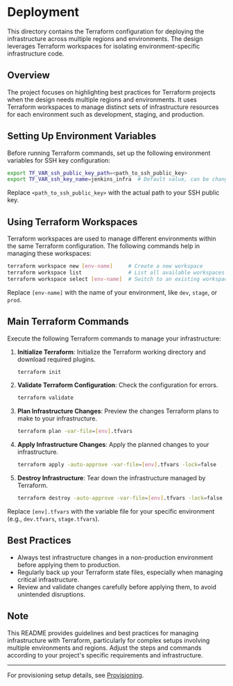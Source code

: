 
# Deployment

This directory contains the Terraform configuration for deploying the infrastructure across multiple regions and environments. The design leverages Terraform workspaces for isolating environment-specific infrastructure code.

## Overview

The project focuses on highlighting best practices for Terraform projects when the design needs multiple regions and environments. It uses Terraform workspaces to manage distinct sets of infrastructure resources for each environment such as development, staging, and production.

## Setting Up Environment Variables

Before running Terraform commands, set up the following environment variables for SSH key configuration:

```bash
export TF_VAR_ssh_public_key_path=<path_to_ssh_public_key>
export TF_VAR_ssh_key_name=jenkins_infra  # Default value, can be changed as needed
```

Replace `<path_to_ssh_public_key>` with the actual path to your SSH public key.

## Using Terraform Workspaces

Terraform workspaces are used to manage different environments within the same Terraform configuration. The following commands help in managing these workspaces:

```sh
terraform workspace new [env-name]     # Create a new workspace
terraform workspace list               # List all available workspaces
terraform workspace select [env-name]  # Switch to an existing workspace
```

Replace `[env-name]` with the name of your environment, like `dev`, `stage`, or `prod`.

## Main Terraform Commands

Execute the following Terraform commands to manage your infrastructure:

1. **Initialize Terraform**:
   Initialize the Terraform working directory and download required plugins.
   ```bash
   terraform init
   ```

2. **Validate Terraform Configuration**:
   Check the configuration for errors.
   ```bash
   terraform validate
   ```

3. **Plan Infrastructure Changes**:
   Preview the changes Terraform plans to make to your infrastructure.
   ```bash
   terraform plan -var-file=[env].tfvars
   ```

4. **Apply Infrastructure Changes**:
   Apply the planned changes to your infrastructure.
   ```bash
   terraform apply -auto-approve -var-file=[env].tfvars -lock=false
   ```

5. **Destroy Infrastructure**:
   Tear down the infrastructure managed by Terraform.
   ```bash
   terraform destroy -auto-approve -var-file=[env].tfvars -lock=false
   ```

Replace `[env].tfvars` with the variable file for your specific environment (e.g., `dev.tfvars`, `stage.tfvars`).

## Best Practices

- Always test infrastructure changes in a non-production environment before applying them to production.
- Regularly back up your Terraform state files, especially when managing critical infrastructure.
- Review and validate changes carefully before applying them, to avoid unintended disruptions.

## Note

This README provides guidelines and best practices for managing infrastructure with Terraform, particularly for complex setups involving multiple environments and regions. Adjust the steps and commands according to your project's specific requirements and infrastructure.

---
For provisioning setup details, see [Provisioning](../provisioning/README.md).